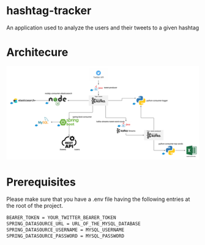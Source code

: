 # hashtag-tracker
  An application used to analyze the users and their tweets to a given hashtag

# Architecure
  <img src="hashtag-tracker-architecture.png">

# Prerequisites
  Please make sure that you have a .env file having the following entries at the root of the project.
  
  ```
  BEARER_TOKEN = YOUR_TWITTER_BEARER_TOKEN
  SPRING_DATASOURCE_URL = URL_OF_THE_MYSQL_DATABASE
  SPRING_DATASOURCE_USERNAME = MYSQL_USERNAME
  SPRING_DATASOURCE_PASSWORD = MYSQL_PASSWORD
  ```
